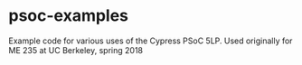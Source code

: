# psoc-examples
Example code for various uses of the Cypress PSoC 5LP. Used originally for ME 235 at UC Berkeley, spring 2018

